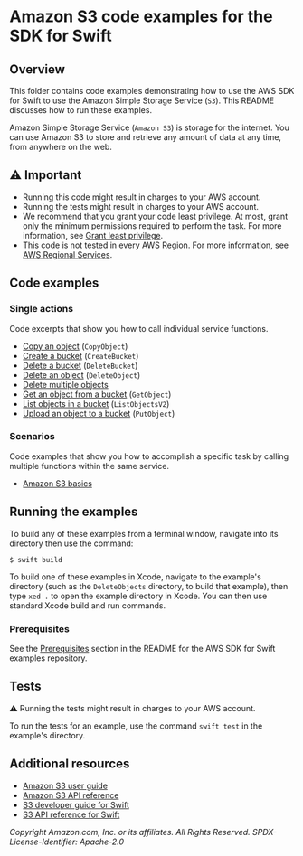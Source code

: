 # Amazon S3 code examples for the SDK for Swift
## Overview
This folder contains code examples demonstrating how to use the AWS SDK for
Swift to use the Amazon Simple Storage Service (`S3`). This README discusses how
to run these examples.

Amazon Simple Storage Service (`Amazon S3`) is storage for the internet. You can
use Amazon S3 to store and retrieve any amount of data at any time, from
anywhere on the web.

## ⚠️ Important
* Running this code might result in charges to your AWS account. 
* Running the tests might result in charges to your AWS account.
* We recommend that you grant your code least privilege. At most, grant only the minimum permissions required to perform the task. For more information, see [Grant least privilege](https://docs.aws.amazon.com/IAM/latest/UserGuide/best-practices.html#grant-least-privilege). 
* This code is not tested in every AWS Region. For more information, see [AWS Regional Services](https://aws.amazon.com/about-aws/global-infrastructure/regional-product-services).

## Code examples

### Single actions
Code excerpts that show you how to call individual service functions.
* [Copy an object](./basics/Sources/ServiceHandler/ServiceHandler.swift) (`CopyObject`)
* [Create a bucket](./basics/Sources/ServiceHandler/ServiceHandler.swift) (`CreateBucket`)
* [Delete a bucket](./basics/Sources/ServiceHandler/ServiceHandler.swift) (`DeleteBucket`)
* [Delete an object](./basics/Sources/ServiceHandler/ServiceHandler.swift) (`DeleteObject`)
* [Delete multiple objects](./DeleteObjects/Sources/ServiceHandler/ServiceHandler.swift)
* [Get an object from a bucket](./basics/Sources/ServiceHandler/ServiceHandler.swift) (`GetObject`)
* [List objects in a bucket](./basics/Sources/ServiceHandler/ServiceHandler.swift) (`ListObjectsV2`)
* [Upload an object to a bucket](./basics/Sources/ServiceHandler/ServiceHandler.swift) (`PutObject`)

### Scenarios
Code examples that show you how to accomplish a specific task by calling multiple functions within the same service.
* [Amazon S3 basics](./basics/Sources/ServiceHandler/ServiceHandler.swift)

<!-- ### Cross-service examples
Sample applications that work across multiple AWS services.
* [*Title of code example*](*relative link to code example*) --->

## Running the examples
To build any of these examples from a terminal window, navigate into its directory then use the command:

```
$ swift build
```

To build one of these examples in Xcode, navigate to the example's directory
(such as the `DeleteObjects` directory, to build that example), then type
`xed .` to open the example directory in Xcode. You can then use standard Xcode
build and run commands.

### Prerequisites
See the [Prerequisites](https://github.com/awsdocs/aws-doc-sdk-examples/tree/main/swift#Prerequisites) section in the README for the AWS SDK for Swift examples repository.

## Tests
⚠️ Running the tests might result in charges to your AWS account.

To run the tests for an example, use the command `swift test` in the example's directory.

## Additional resources
* [Amazon S3 user guide](https://docs.aws.amazon.com/AmazonS3/latest/userguide)
* [Amazon S3 API reference](https://docs.aws.amazon.com/AmazonS3/latest/API/Type_API_Reference.html)
* [S3 developer guide for Swift](https://docs.aws.amazon.com/sdk-for-swift/latest/developer-guide)
* [S3 API reference for Swift](https://awslabs.github.io/aws-sdk-swift/reference/0.x/AWSS3/Home)

_Copyright Amazon.com, Inc. or its affiliates. All Rights Reserved. SPDX-License-Identifier: Apache-2.0_
